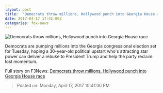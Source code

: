 ```yaml
---
layout: post
title:  "Democrats throw millions, Hollywood punch into Georgia House race"
date: 2017-04-17 17:41:00Z
categories: fox-news
---
```


![Democrats throw millions, Hollywood punch into Georgia House race](http://a57.foxnews.com/media2.foxnews.com/BrightCove/694940094001/2017/04/15/0/0/694940094001_5399647831001_5399635728001-vs.jpg?ve=1)

Democrats are pumping millions into the Georgia congressional election set for Tuesday, hoping a 30-year-old political upstart who's attracting star power can deliver a rebuke to President Trump and help the party reclaim lost momentum.


Full story on F3News: [Democrats throw millions, Hollywood punch into Georgia House race](http://www.f3nws.com/n/XA3dXG)

> Posted on: Monday, April 17, 2017 10:41:00 PM
